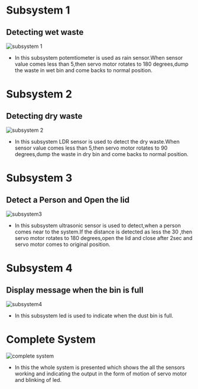 # Subsystem 1
## Detecting wet waste
![subsystem 1](https://user-images.githubusercontent.com/98802184/157080583-13e1244d-c69d-4d73-9fb8-85bc57348d89.PNG)
- In this subsystem potemtiometer is used as rain sensor.When sensor value comes less than 5,then servo motor rotates to 180 degrees,dump the waste in wet bin and come backs to normal position. 

# Subsystem 2
## Detecting dry waste
![subsystem 2](https://user-images.githubusercontent.com/98802184/157085091-60ed6cdd-7717-4584-a18f-a777f2d34d2d.PNG)

- In this subsystem LDR sensor is used to detect the dry waste.When sensor value comes less than 5,then servo motor rotates to 90 degrees,dump the waste in dry bin and come backs to normal position.

# Subsystem 3
## Detect a Person and Open the lid
![subsystem3](https://user-images.githubusercontent.com/98802184/157086363-16039b1f-9c79-44e7-9893-056ff5972524.PNG)

- In this subsystem ultrasonic sensor is used to detect,when a person comes near to the system.If the distance is detected as less the 30 ,then servo motor rotates to 180 degrees,open the lid and close after 2sec and servo motor comes to original position.

# Subsystem 4
## Display message when the bin is full
![subsystem4](https://user-images.githubusercontent.com/98802184/157093517-5042c3ae-990c-4353-b994-f83f89690bad.PNG)
- In this subsystem led is used to indicate when the dust bin is full.


# Complete System
![complete system](https://user-images.githubusercontent.com/98802184/157097435-0b30cc08-f2e6-4e0c-9067-b50854105d94.PNG)
- In this the whole system is presented which shows the all the sensors working and indicating the output in the form of motion of servo motor and blinking of led.

